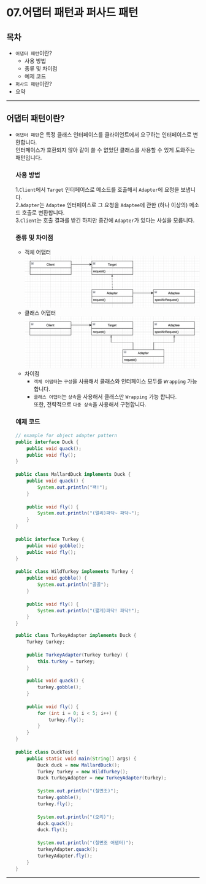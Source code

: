 # 07.어댑터 패턴과 퍼사드 패턴
## 목차
* `어댑터 패턴`이란?
  * 사용 방법
  * 종류 및 차이점
  * 예제 코드
* `퍼사드 패턴`이란?
* 요약

------

## 어댑터 패턴이란?
* `어댑터 패턴`은 특정 클래스 인터페이스를 클라이언트에서 요구하는 인터페이스로 변환합니다.   
인터페이스가 호환되지 않아 같이 쓸 수 없었던 클래스를 사용할 수 있게 도와주는 패턴입니다.

    ### 사용 방법
    1.`Client`에서 `Target` 인터페이스로 메소드를 호출해서 `Adapter`에 요청을 보냅니다.   
    2.`Adapter`는 `Adaptee` 인터페이스로 그 요청을 `Adaptee`에 관한 (하나 이상의) 메소드 호출로 변환합니다.   
    3.`Client`는 호출 결과를 받긴 하지만 중간에 `Adapter`가 있다는 사실을 모릅니다.

    ### 종류 및 차이점   
    * 객체 어댑터
      ![class-diagram](../images/object-adapter-pattern.png)
    * 클래스 어댑터
      ![class-diagram](../images/class-adapter-pattern.png)
    * 차이점
      * `객체 어댑터`는 `구성`을 사용해서 클래스와 인터페이스 모두를 `Wrapping` 가능 합니다.
      * `클래스 어댑터`는 `상속`을 사용해서 클래스만 `Wrapping` 가능 합니다.   
        또한, 전략적으로 `다중 상속`을 사용해서 구현합니다.

    ### 예제 코드
    ```java
    // example for object adapter pattern
    public interface Duck {
        public void quack();
        public void fly();
    }
      
    public class MallardDuck implements Duck {
        public void quack() {
            System.out.println("꽥!");  
        }
        
        public void fly() {
            System.out.println("(멀리)파닥~ 파닥~");
        }
    }
    
    public interface Turkey {
        public void gobble();
        public void fly();
    }
    
    public class WildTurkey implements Turkey {
        public void gobble() {
            System.out.println("골골");
        }
        
        public void fly() {
            System.out.println("(짧게)파닥! 파닥!");
        }
    }
    ```
    ```java
    public class TurkeyAdapter implements Duck {
        Turkey turkey;
        
        public TurkeyAdapter(Turkey turkey) {
            this.turkey = turkey;
        }
        
        public void quack() {
            turkey.gobble();
        }
        
        public void fly() {
            for (int i = 0; i < 5; i++) {
                turkey.fly();
            }
        }
    }
    
    public class DuckTest {
        public static void main(String[] args) {
            Duck duck = new MallardDuck();
            Turkey turkey = new WildTurkey();
            Duck turkeyAdapter = new TurkeyAdapter(turkey);
    
            System.out.println("(칠면조)");
            turkey.gobble();
            turkey.fly();
    
            System.out.println("(오리)");
            duck.quack();
            duck.fly();
    
            System.out.println("(칠면조 어댑터)");
            turkeyAdapter.quack();
            turkeyAdapter.fly();
        }
    }
    ```

------


